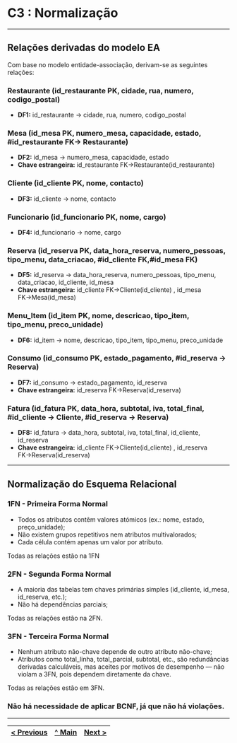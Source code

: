 # C3 : Normalização

---

## Relações derivadas do modelo EA

Com base no modelo entidade-associação, derivam-se as seguintes relações:

### **Restaurante** (id_restaurante PK, cidade, rua, numero, codigo_postal)

- **DF1:** id_restaurante → cidade, rua, numero, codigo_postal

### **Mesa** (id_mesa PK, numero_mesa, capacidade, estado, #id_restaurante FK→ Restaurante)
- **DF2:** id_mesa → numero_mesa, capacidade, estado
- **Chave estrangeira:** id_restaurante FK→Restaurante(id_restaurante)

### **Cliente** (id_cliente PK, nome, contacto)

- **DF3:** id_cliente → nome, contacto

### **Funcionario** (id_funcionario PK, nome, cargo)
- **DF4:** id_funcionario → nome, cargo

### **Reserva** (id_reserva PK, data_hora_reserva, numero_pessoas, tipo_menu, data_criacao, #id_cliente FK,#id_mesa FK)
- **DF5:** id_reserva → data_hora_reserva, numero_pessoas, tipo_menu, data_criacao, id_cliente, id_mesa
- **Chave estrangeira:** id_cliente FK→Cliente(id_cliente) , id_mesa FK→Mesa(id_mesa)


### **Menu_Item** (id_item PK, nome, descricao, tipo_item, tipo_menu, preco_unidade)
- **DF6:** id_item → nome, descricao, tipo_item, tipo_menu, preco_unidade

### **Consumo** (id_consumo PK, estado_pagamento, #id_reserva → Reserva)
- **DF7:** id_consumo → estado_pagamento, id_reserva
- **Chave estrangeira:** id_reserva FK→Reserva(id_reserva)

### **Fatura** (id_fatura PK, data_hora, subtotal, iva, total_final, #id_cliente → Cliente, #id_reserva → Reserva)
- **DF8:** id_fatura → data_hora, subtotal, iva, total_final, id_cliente, id_reserva
- **Chave estrangeira:** id_cliente FK→Cliente(id_cliente) , id_reserva FK→Reserva(id_reserva)


---

## Normalização do Esquema Relacional

### 1FN - Primeira Forma Normal
- Todos os atributos contêm valores atómicos (ex.: nome, estado, preço_unidade);
- Não existem grupos repetitivos nem atributos multivalorados;
- Cada célula contém apenas um valor por atributo.

Todas as relações estão na 1FN
 
### 2FN - Segunda Forma Normal
- A maioria das tabelas tem chaves primárias simples (id_cliente, id_mesa, id_reserva, etc.);
- Não há dependências parciais;

Todas as relações estão na 2FN.

### 3FN - Terceira Forma Normal
- Nenhum atributo não-chave depende de outro atributo não-chave;
- Atributos como total_linha, total_parcial, subtotal, etc., são redundâncias derivadas calculáveis, mas aceites por motivos de desempenho — não violam a 3FN, pois dependem diretamente da chave.

Todas as relações estão em 3FN.

### Não há necessidade de aplicar BCNF, já que não há violações.

---

| [< Previous](rebd02.md) | [^ Main](../../README.md) | [Next >](rebd04.md) |
|:----------------------------------:|:----------------------------------:|:----------------------------------:|
